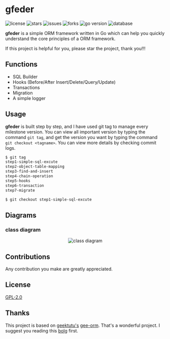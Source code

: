 # gfeder

![license](https://img.shields.io/github/license/uncle-lv/feder) ![stars](https://img.shields.io/github/stars/uncle-lv/feder) ![issues](https://img.shields.io/github/issues/uncle-lv/feder) ![forks](https://img.shields.io/github/forks/uncle-lv/feder) ![go version](https://img.shields.io/github/go-mod/go-version/uncle-lv/feder?color=%23007d9c) ![database](https://img.shields.io/badge/database-SQLite3-%231296db)

**gfeder** is a simple ORM framework written in Go which can help you quickly understand the core principles of a ORM framework.

If this project is helpful for you, please star the project, thank you!!!

## Functions

- SQL Builder
- Hooks (Before/After Insert/Delete/Query/Update)
- Transactions
- Migration
- A simple logger

## Usage

**gfeder** is built step by step, and I have used git tag to manage every milestone version. You can view all important version by typing the command `git tag`, and get the version you want by typing the command `git checkout <tagname>`. You can view more details by checking commit logs.

```bash
$ git tag
step1-simple-sql-excute
step2-object-table-mapping
step3-find-and-insert
step4-chain-operation
step5-hooks
step6-transaction
step7-migrate

$ git checkout step1-simple-sql-excute
```

## Diagrams

### class diagram

<div align=center><img src="https://cdn.jsdelivr.net/gh/uncle-lv/PicX-image-hosting@main/gfeder/class_diagram.3ggmc9w3bgi0.svg" alt="class diagram"/></div>



## Contributions

Any contribution you make are greatly appreciated.

## License

[GPL-2.0](https://github.com/uncle-lv/gfeder/blob/main/LICENSE)

## Thanks

This project is based on [geektutu's](https://github.com/geektutu) [gee-orm](https://github.com/geektutu/7days-golang/tree/master/gee-orm). That's a wonderful project. I suggest you reading this [bolg](https://geektutu.com/post/geeorm.html) first.